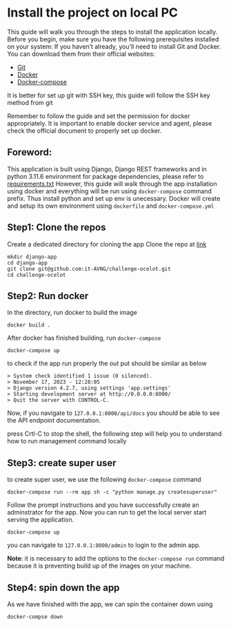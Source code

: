 # Install the project on local PC
This guide will walk you through the steps to install the application locally. Before you begin, make sure you have the following prerequisites installed on your system:
If you haven’t already, you’ll need to install Git and Docker. You can download them from their official websites:
+ [Git](https://github.com/git-guides/install-git)
+ [Docker](https://www.docker.com/get-started/)
+ [Docker-compose](https://docs.docker.com/compose/install/)

It is better for set up git with SSH key, this guide will follow the SSH key method from git

Remember to follow the guide and set the permission for docker appropriately.
It is important to enable docker service and agent, please check the official document to properly set up docker.

## Foreword:
This application is built using Django, Django REST frameworks and in python 3.11.6 environment for package dependencies, please refer to [requirements.txt](https://github.com/it-AVNG/challenge-ocelot/blob/main/requirements.txt)
However, this guide will walk through the app installation using docker and everything will be run using `docker-compose` command prefix. Thus install python and set up env is unecessary. Docker will create and setup its own environment using `dockerfile` and `docker-compose.yml`

## Step1: Clone the repos

Create a dedicated directory for cloning the app
Clone the repo at [link](https://github.com/it-AVNG/challenge-ocelot)

```shell
mkdir django-app
cd django-app
git clone git@github.com:it-AVNG/challenge-ocelot.git
cd challenge-ocelot
```

## Step2: Run docker
In the directory, run docker to build the image

```shell
docker build .
```

After docker has finished building, run `docker-compose`

```shell
docker-compose up
```
to check if the app run properly the out put should be similar as below

```shell
> System check identified 1 issue (0 silenced).
> November 17, 2023 - 12:28:05
> Django version 4.2.7, using settings 'app.settings'
> Starting development server at http://0.0.0.0:8000/
> Quit the server with CONTROL-C.
```

Now, if you navigate to `127.0.0.1:8000/api/docs` you should be able to see the API endpoint documentation.

press Crtl-C to stop the shell, the following step will help you to understand how to run management command locally

## Step3: create super user

to create super user, we use the following `docker-compose` command

```shell
docker-compose run --rm app sh -c "python manage.py createsuperuser"
```

Follow the prompt instructions and you have successfully create an adminstrator for the app.
Now you can run to get the local server start serving the application.
```shell
docker-compose up
```
you can navigate to `127.0.0.1:8000/admin` to login to the admin app.

**Note**: it is necessary to add the options to the `docker-compose run` command because it is preventing build up of the images on your machine.

## Step4: spin down the app

As we have finished with the app, we can spin the container down using

```shell
docker-compse down
```

